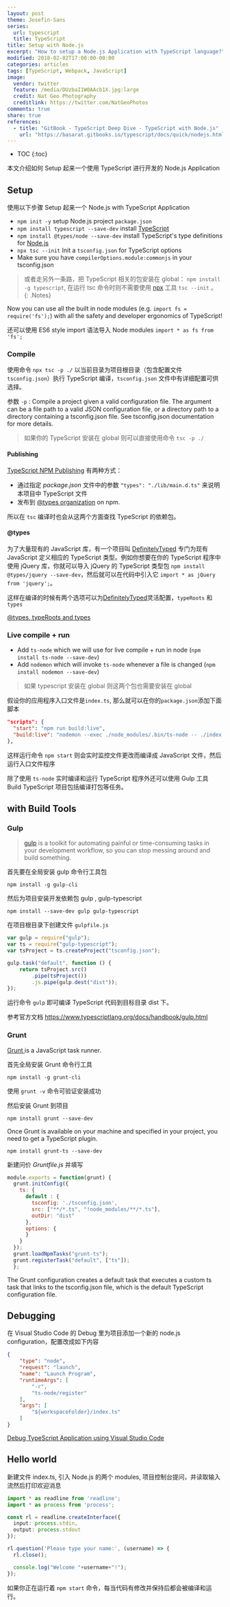 ```yaml
---
layout: post
theme: Josefin-Sans
series: 
  url: typescript
  title: TypeScript
title: Setup with Node.js
excerpt: "How to setup a Node.js Application with TypeScript language?"
modified: 2018-02-02T17:00:00-00:00
categories: articles
tags: [TypeScript, Webpack, JavaScript]
image:
  vendor: twitter
  feature: /media/DUzbaI1W0AAcb1X.jpg:large
  credit: Nat Geo Photography‏
  creditlink: https://twitter.com/NatGeoPhotos
comments: true
share: true
references:
  - title: "GitBook - TypeScript Deep Dive - TypeScript with Node.js"
    url: "https://basarat.gitbooks.io/typescript/docs/quick/nodejs.html"
---
```


* TOC
{:toc}

本文介绍如何 Setup 起来一个使用 TypeScript 进行开发的 Node.js Application

## Setup

使用以下步骤 Setup 起来一个 Node.js with TypeScript Application

* `npm init -y` setup Node.js project `package.json`
* `npm install typescript --save-dev` install [TypeScript][typescript]
* `npm install @types/node --save-dev` install TypeScript's type definitions for [Node.js][nodejs]
* `npx tsc --init` Init a `tsconfig.json` for TypeScript options
* Make sure you have `compilerOptions.module:commonjs` in your tsconfig.json

> 或者走另外一条路，把 TypeScript 相关的包安装在 global：
`npm install -g typescript`, 在运行 tsc 命令时则不需要使用 [npx][npx] 工具 `tsc --init` 。
{: .Notes}

Now you can use all the built in node modules (e.g. `import fs = require('fs');`) with all the safety and developer ergonomics of TypeScript!

还可以使用 ES6 style import 语法导入 Node modules `import * as fs from 'fs';`

### Compile

使用命令 `npx tsc -p ./` 以当前目录为项目根目录（包含配置文件 `tsconfig.json`）执行 TypeScript 编译，`tsconfig.json` 文件中有详细配置可供选择。

参数 `-p` : Compile a project given a valid configuration file. The argument can be a file path to a valid JSON configuration file, or a directory path to a directory containing a tsconfig.json file. See tsconfig.json documentation for more details.

> 如果你的 TypeScript 安装在 global 则可以直接使用命令 `tsc -p ./`

#### Publishing

[TypeScript NPM Publishing][typescript-declaration-files] 有两种方式：

* 通过指定 *package.json* 文件中的参数 `"types": "./lib/main.d.ts"` 来说明本项目中 TypeScript 文件
* 发布到 [@types organization][npmjs-types] on npm.

所以在 `tsc` 编译时也会从这两个方面查找 TypeScript 的依赖包。

#### @types

为了大量现有的 JavaScript 库，有一个项目叫 [DefinitelyTyped][DefinitelyTyped] 专门为现有 JavaScript 定义相应的 TypeScript 类型。例如你想要在你的 TypeScript 程序中使用 jQuery 库，你就可以导入 jQuery 的 TypeScript 类型包 `npm install @types/jquery --save-dev`，然后就可以在代码中引入它 `import * as jQuery from 'jquery';`。

这样在编译的时候有两个选项可以为[DefinitelyTyped][DefinitelyTyped]灵活配置，`typeRoots` 和 `types`

[@types, typeRoots and types](https://www.typescriptlang.org/docs/handbook/tsconfig-json.html#types-typeroots-and-types)

### Live compile + run

* Add `ts-node` which we will use for live compile + run in node (`npm install ts-node --save-dev`)
* Add `nodemon` which will invoke `ts-node` whenever a file is changed (`npm install nodemon --save-dev`)

> 如果 typescript 安装在 global 则这两个包也需要安装在 global

假设你的应用程序入口文件是`index.ts`, 那么就可以在你的`package.json`添加下面脚本

```json
"scripts": {
  "start": "npm run build:live",
  "build:live": "nodemon --exec ./node_modules/.bin/ts-node -- ./index.ts"
},
```

这样运行命令 `npm start` 则会实时监控文件更改而编译成 JavaScript 文件，然后运行入口文件程序

除了使用 `ts-node` 实时编译和运行 TypeScript 程序外还可以使用 Gulp 工具 Build TypeScript 项目包括编译打包等任务。

## with Build Tools

### Gulp

> [gulp][gulpjs] is a toolkit for automating painful or time-consuming tasks in your development workflow, so you can stop messing around and build something.

首先要在全局安装 gulp 命令行工具包

`npm install -g gulp-cli`

然后为项目安装开发依赖包 gulp , gulp-typescript

`npm install --save-dev gulp gulp-typescript`

在项目根目录下创建文件 `gulpfile.js`

```javascript
var gulp = require("gulp");
var ts = require("gulp-typescript");
var tsProject = ts.createProject("tsconfig.json");

gulp.task("default", function () {
    return tsProject.src()
        .pipe(tsProject())
        .js.pipe(gulp.dest("dist"));
});
```

运行命令 `gulp` 即可编译 TypeScript 代码到目标目录 dist 下。

参考官方文档 https://www.typescriptlang.org/docs/handbook/gulp.html

### Grunt

[Grunt ](https://gruntjs.com/) is a JavaScript task runner.

首先全局安装 Grunt 命令行工具

`npm install -g grunt-cli`

使用 `grunt -v` 命令可验证安装成功

然后安装 Grunt 到项目

`npm install grunt --save-dev`

Once Grunt is available on your machine and specified in your project, you need to get a TypeScript plugin.

`npm install grunt-ts --save-dev`

新建问价 *Gruntfile.js* 并填写

```javascript
module.exports = function(grunt) {
  grunt.initConfig({
    ts: {
      default : {
        tsconfig: './tsconfig.json',
        src: ["**/*.ts", "!node_modules/**/*.ts"],
        outDir: "dist"
      },
      options: {
      }
    }
  });
  grunt.loadNpmTasks("grunt-ts");
  grunt.registerTask("default", ["ts"]);
  };
```

The Grunt configuration creates a default task that executes a custom ts task that links to the tsconfig.json file, which is the default TypeScript configuration file.

## Debugging

在 Visual Studio Code 的 Debug 里为项目添加一个新的 node.js configuration，配置改成如下内容

```json
{
    "type": "node",
    "request": "launch",
    "name": "Launch Program",
    "runtimeArgs": [
        "-r",
        "ts-node/register"
    ],
    "args": [
        "${workspaceFolder}/index.ts"
    ]
}
```

[Debug TypeScript Application using Visual Studio Code](https://github.com/TypeStrong/ts-node#visual-studio-code)

## Hello world

新建文件 index.ts, 引入 Node.js 的两个 modules, 项目控制台提问，并读取输入流然后打印欢迎消息

```typescript
import * as readline from 'readline';
import * as process from 'process';

const rl = readline.createInterface({
  input: process.stdin,
  output: process.stdout
});

rl.question('Please type your name:', (username) => {
  rl.close();

  console.log("Welcome "+username+"!");
});
```

如果你正在运行着 `npm start` 命令，每当代码有修改并保持后都会被编译和运行。

[typescript]:https://www.npmjs.com/package/typescript
[nodejs]:http://nodejs.org/
[npx]:https://www.npmjs.com/package/npx
[DefinitelyTyped]:http://definitelytyped.org/
[typescript-declaration-files]:https://www.typescriptlang.org/docs/handbook/declaration-files/publishing.html
[npmjs-types]:https://www.npmjs.com/~types
[gulpjs]:https://gulpjs.com/
